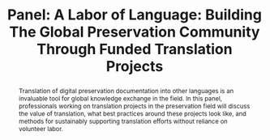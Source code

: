 ---
abstract: 'Translation of digital preservation documentation into other languages
  is an invaluable tool for global knowledge exchange in the field. In this panel,
  professionals working on translation projects in the preservation field will discuss
  the value of translation, what best practices around these projects look like, and
  methods for sustainably supporting translation efforts without reliance on volunteer
  labor. '
creators:
- Fraimow, Rebecca
date: null
document_url: https://az659834.vo.msecnd.net/eventsairwesteuprod/production-inconference-public/9984b02379924f5a87bda1a9f7f43dca
grand_parent: iPRES
institutions:
- Gbh Archives
keywords:
- documentation
- translation
- metadata
- labor
landing_page_url: null
language: eng
layout: publication
license: CC-BY 4.0 International
notes_url: null
parent: iPRES 2022
publication_type: panel
size: null
slides_url: null
source_name: iPRES
stream_url: null
title: 'Panel: A Labor of Language:  Building The Global Preservation Community Through
  Funded Translation Projects'
year: 2022
---